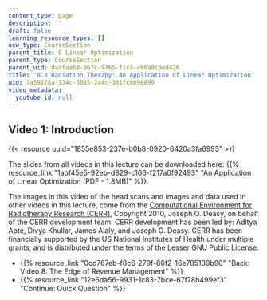 ```yaml
---
content_type: page
description: ''
draft: false
learning_resource_types: []
ocw_type: CourseSection
parent_title: 8 Linear Optimization
parent_type: CourseSection
parent_uid: daafaa58-867c-9765-f1c4-c60a9c0ed426
title: '8.3 Radiation Therapy: An Application of Linear Optimization'
uid: 7a59278a-134c-5085-244c-381fc6090890
video_metadata:
  youtube_id: null
---
```

## Video 1: Introduction

{{< resource uuid="1855e853-237e-b0b8-0920-6420a3fa6993" >}}

The slides from all videos in this lecture can be downloaded here: {{% resource_link "1abf45e5-92eb-d829-c166-f217a0f92493" "An Application of Linear Optimization (PDF - 1.8MB)" %}}.

The images in this video of the head scans and images and data used in other videos in this lecture, come from the [Computational Environment for Radiotherapy Research (CERR)](http://www.cerr.info), Copyright 2010, Joseph O. Deasy, on behalf of the CERR development team. CERR development has been led by: Aditya Apte, Divya Khullar, James Alaly, and Joseph O. Deasy. CERR has been financially supported by the US National Institutes of Health under multiple grants, and is distributed under the terms of the Lesser GNU Public License.

- {{% resource_link "0cd767eb-f8c6-279f-86f2-16e785139b90" "Back: Video 8: The Edge of Revenue Management" %}}
- {{% resource_link "12e6da56-9931-1c83-7bce-67f78b499ef3" "Continue: Quick Question" %}}